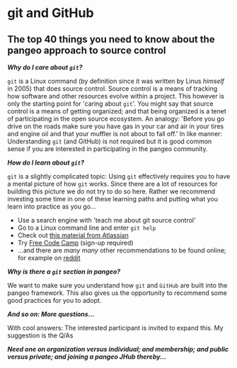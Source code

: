 # git and GitHub 

## The top 40 things you need to know about the pangeo approach to source control

***Why do I care about `git`?***

`git` is a Linux command (by definition since it was written by Linus *himself* in 2005) that does source control. 
Source control is a means of tracking how software and other resources evolve within a project. This however is only
the starting point for 'caring about `git`'. You might say that source control is a means of getting organized; and
that being organized is a tenet of participating in the open source ecosystem. An analogy: 
'Before you go drive on the roads make sure you have gas in your car and air in your tires and engine oil and that 
your muffler is not about to fall off.' In like manner: Understanding `git` (and GitHub) is not required but it 
is good common sense if you are interested in participating in the pangeo community.

***How do I learn about `git`?***

`git` is a slightly complicated topic: Using `git` effectively requires you to have a mental picture of how 
`git` works. Since there are a lot of resources for building this picture we do not try to do so here. Rather 
we recommend investing some time in one of these learning paths and putting what you learn into practice as you go... 

- Use a search engine with 'teach me about git source control'
- Go to a Linux command line and enter `git help`
- Check out [this material from Atlassian](https://www.atlassian.com/git/tutorials/what-is-git)
- Try [Free Code Camp](http://freecodecamp.org) (sign-up required)
- ...and there are *many many* other recommendations to be found online; for example on 
[reddit](https://www.reddit.com/r/learnprogramming/comments/66u0v7/what_is_the_best_tutorial_to_learn_both_gitgithub/)

***Why is there a `git` section in pangeo?***

We want to make sure you understand how `git` and `GitHub` are built into the pangeo framework. This also gives us
the opportunity to recommend some good practices for you to adopt. 

***And so on: More questions...***

With cool answers: The interested participant is invited to expand this. My suggestion is the Q/As

***Need one on organization versus individual; and membership; and public versus private; and joining a pangeo JHub thereby...***
